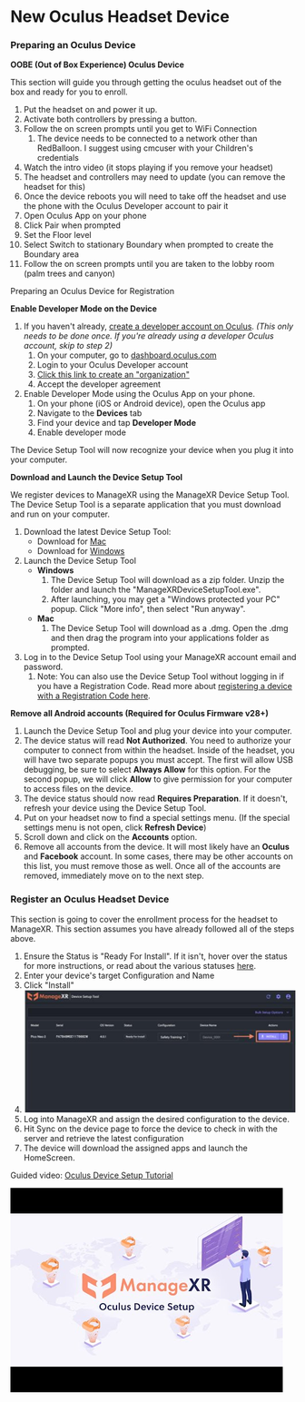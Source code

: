 # New Oculus Headset Device

### Preparing an Oculus Device

**OOBE (Out of Box Experience) Oculus Device**

This section will guide you through getting the oculus headset out of the box and ready for you to enroll.

1. Put the headset on and power it up.
2. Activate both controllers by pressing a button.
3. Follow the on screen prompts until you get to WiFi Connection
   1. The device needs to be connected to a network other than RedBalloon. I suggest using cmcuser with your Children's credentials
4. Watch the intro video (it stops playing if you remove your headset)
5. The headset and controllers may need to update (you can remove the headset for this)
6. Once the device reboots you will need to take off the headset and use the phone with the Oculus Developer account to pair it
7. Open Oculus App on your phone
8. Click Pair when prompted
9. Set the Floor level
10. Select Switch to stationary Boundary when prompted to create the Boundary area
11. Follow the on screen prompts until you are taken to the lobby room (palm trees and canyon)

Preparing an Oculus Device for Registration

**Enable Developer Mode on the Device**

1. If you haven't already, [create a developer account on Oculus](https://developer.oculus.com/sign-up/?login\_redirect\_uri=https%3A%2F%2Fauth.oculus.com%2Flogin%2F\&redirect\_uri=https%3A%2F%2Fdeveloper.oculus.com%2F). _(This only needs to be done once. If you're already using a developer Oculus account, skip to step 2)_
   1. On your computer, go to [dashboard.oculus.com](https://dashboard.oculus.com/)
   2. Login to your Oculus Developer account
   3. [Click this link to create an "organization"](https://developer.oculus.com/manage/organizations/create/)
   4. Accept the developer agreement
2. Enable Developer Mode using the Oculus App on your phone.
   1. On your phone (iOS or Android device), open the Oculus app
   2. Navigate to the **Devices** tab
   3. Find your device and tap **Developer Mode**
   4. Enable developer mode

The Device Setup Tool will now recognize your device when you plug it into your computer.

**Download and Launch the Device Setup Tool**

We register devices to ManageXR using the ManageXR Device Setup Tool. The Device Setup Tool is a separate application that you must download and run on your computer.

1. Download the latest Device Setup Tool:
   * Download for [Mac](https://console.managexr.com/downloadDeviceSetupTool?os=mac)
   * Download for [Windows](https://console.managexr.com/downloadDeviceSetupTool?os=win)
2. Launch the Device Setup Tool
   * **Windows**
     1. The Device Setup Tool will download as a zip folder. Unzip the folder and launch the "ManageXRDeviceSetupTool.exe".
     2. After launching, you may get a "Windows protected your PC" popup. Click "More info", then select "Run anyway".
   * **Mac**
     1. The Device Setup Tool will download as a .dmg. Open the .dmg and then drag the program into your applications folder as prompted.
3. Log in to the Device Setup Tool using your ManageXR account email and password.
   1. Note: You can also use the Device Setup Tool without logging in if you have a Registration Code. Read more about [registering a device with a Registration Code here](https://help.managexr.com/en/articles/5345978-register-a-new-device-using-a-registration-code).

**Remove all Android accounts (Required for Oculus Firmware v28+)**

1. Launch the Device Setup Tool and plug your device into your computer.
2. The device status will read **Not Authorized**. You need to authorize your computer to connect from within the headset. Inside of the headset, you will have two separate popups you must accept. The first will allow USB debugging, be sure to select **Always Allow** for this option. For the second popup, we will click **Allow** to give permission for your computer to access files on the device.
3. The device status should now read **Requires Preparation**. If it doesn't, refresh your device using the Device Setup Tool.
4. Put on your headset now to find a special settings menu. (If the special settings menu is not open, click **Refresh Device**)
5. Scroll down and click on the **Accounts** option.
6. Remove all accounts from the device. It will most likely have an **Oculus** and **Facebook** account. In some cases, there may be other accounts on this list, you must remove those as well. Once all of the accounts are removed, immediately move on to the next step.

### Register an Oculus Headset Device

This section is going to cover the enrollment process for the headset to ManageXR. This section assumes you have already followed all of the steps above.

1. Ensure the Status is "Ready For Install". If it isn't, hover over the status for more instructions, or read about the various statuses [here](https://help.managexr.com/en/articles/5296578-register-a-new-device#h\_afbba777ff).
2. Enter your device's target Configuration and Name
3. Click "Install"
4. ![image](<../../../.gitbook/assets/0 (9)>)
5. Log into ManageXR and assign the desired configuration to the device.
6. Hit Sync on the device page to force the device to check in with the server and retrieve the latest configuration
7. The device will download the assigned apps and launch the HomeScreen.

Guided video: [Oculus Device Setup Tutorial](https://youtu.be/0at9Oz2EPlw)

![Video titled: Oculus Device Setup Tutorial](<../../../.gitbook/assets/1 (6)>)
